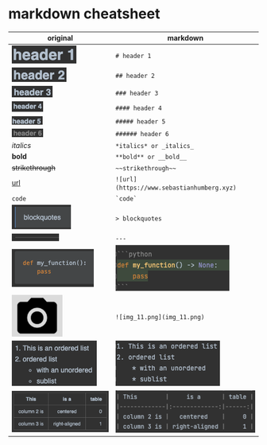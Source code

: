 # markdown cheatsheet


| original                                | markdown                                       |
|-----------------------------------------|------------------------------------------------|
| ![img_4.png](img_4.png)                 | ```# header 1```                               |
| ![img_5.png](img_5.png)                 | ```## header 2```                              |
| ![img_6.png](img_6.png)                 | ```### header 3```                             |
| ![img_7.png](img_7.png)                 | ```#### header 4```                            |
| ![img_8.png](img_8.png)                 | ```##### header 5```                           |
| ![img_9.png](img_9.png)                 | ```###### header 6```                          |
| _italics_                               | ```*italics* or _italics_```                   |
| **bold**                                | ```**bold** or __bold__```                     |
| ~~strikethrough~~                       | ```~~strikethrough~~```                        |
| [url](https://www.sebastianhumberg.xyz) | ```![url](https://www.sebastianhumberg.xyz)``` |
| `code`                                  | ``` `code` ```                                 |
| ![img_1.png](img_1.png)                 | ```> blockquotes```                            |
| ![img_2.png](img_2.png)                 | ``` --- ```                                    |
| ![img_3.png](img_3.png)                 | ![img_10.png](img_10.png)                      |
| ![img_11.png](img_11.png)               | ```![img_11.png](img_11.png) ```               |
| ![img_12.png](img_12.png)               | ![img_13.png](img_13.png)                      |
| ![img_14.png](img_14.png)               | ![img_15.png](img_15.png)                      |


